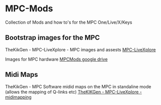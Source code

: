 # MPC-Mods
Collection of Mods and how to's for the MPC One/Live/X/Keys

## Bootstrap images for the MPC

TheKikGen - MPC-LiveXplore - MPC images and assests
[MPC-LiveXplore](https://github.com/TheKikGen/MPC-LiveXplore)

Images for MPC hardware
[MPCMods google drive](https://drive.google.com/drive/folders/1nE27XGWoJa_ifOs8TNLg57biWEOxwATO)


## Midi Maps

TheKikGen - MPC Software midid maps on the MPC in standaline mode (allows the mapping of Q-links etc)
[TheKIKGen - MPC-LiveXplore - midimapping](https://github.com/TheKikGen/MPC-LiveXplore/wiki/MPC-and-Force-global-midi-mapping-in-standalone-mode-how-to)
